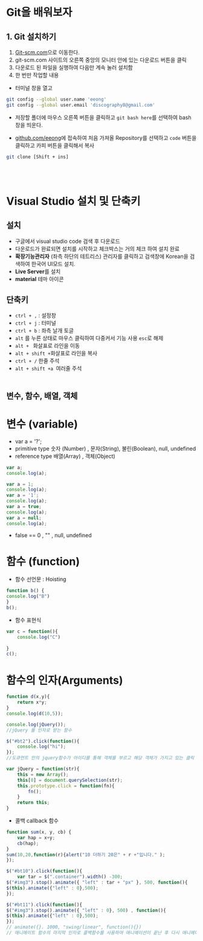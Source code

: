 # Git을 배워보자
## 1. Git 설치하기
1. [Git-scm.com](https://git-scm.com)으로 이동한다.
2. git-scm.com 사이트의 오른쪽 중앙의 모니터 안에 있는 다운로드 버튼을 클릭
3. 다운로드 된 파일을 실행하여 다음만 계속 눌러 설치함
4. 한 번만 작업할 내용
- 터미널 창을 열고 

```bash
git config --global user.name 'eeong'
git config --global user.email 'discography8@gmail.com'
```

- 저장할 폴더에 마우스 오른쪽 버튼을 클릭하고 `git bash here`를 선택하여 bash 창을 띄운다.

- [github.com/eeong](https://github.com/eeong)에 접속하여 처음 가져올 Repository를 선택하고 `code` 버튼을 클릭하고 카피 버튼을 클릭해서 복사

```bash
git clone [Shift + ins]
```
<br> <br>

# Visual Studio 설치 및 단축키

## 설치

- 구글에서 visual studio code 검색 후 다운로드
- 다운로드가 완료되면 설치를 시작하고 체크박스는 거의 체크 하여 설치 완료
- **확장기능관리자** (좌측 하단의 테트리스) 관리자를 클릭하고 검색창에 Korean을 검색하여 한국어 UI모드 설치.
- **Live Server**를 설치
- **material** 테마 아이콘 

## 단축키
- `ctrl + ,` : 설정창
- `ctrl + j` : 터미널
- `ctrl + b` : 좌측 날개 토글
- `alt` 를 누른 상태로 마우스 클릭하여 다중커서 기능 사용 `esc`로 해제
- `alt + ` 화살표로 라인을 이동
- `alt + shift +`화살표로 라인을 복사
- `ctrl + /` 한줄 주석
- `alt + shift +a `여러줄 주석
<br><br>

## 변수, 함수, 배열, 객체 

#  변수 (variable)
- var a = '?';
- primitive type  숫자 (Number) , 문자(String), 불린(Boolean), null, undefined
- reference type  배열(Array) , 객체(Object) 

```javascript
var a;
console.log(a);

var a = 1;
console.log(a);
var a = '1';
console.log(a);
var a = true;
console.log(a);
var a = null;
console.log(a);

```

- false == 0 , "" , null, undefined

# 함수 (function)

- 함수 선언문 : Hoisting 
```javascript
function b() {
console.log("B")
}
b();
```
- 함수 표현식

```javascript 
var c = function(){
	console.log("C")
	
}
c(); 
```

# 함수의 인자(Arguments)
```javascript
function d(x,y){
	return x*y;
}
console.log(d(10,5));
```

```javascript
console.log(jQuery());
//jQuery 를 인자로 받는 함수

$("#bt2").click(function(){
	console.log("hi");
});
//도큐먼트 안의 jquery함수가 아이디를 통해 객체를 부르고 해당 객체가 가지고 있는 클릭 이라는 함수(이벤트리스너)가 콜백함수를 인자로 받아 콘솔에 로그를 출력하는 함수를 실행합니다.

var jQuery = function(str){
	this = new Array();
	this[0] = document.querySelection(str);
	this.prototype.click = function(fn){
		fn();
	}
	return this;
}
```

- 콜백 callback 함수
```javascript
function sum(x, y, cb) {
	var hap = x+y;
	cb(hap);
}
sum(10,20,function(r){alert("10 더하기 20은" + r +"입니다." );
});

```

```javascript
$("#bt10").click(function(){
	var tar = $(".container").width() -300;
$("#img3").stop().animate({ "left" : tar + "px" }, 500, function(){
$(this).animate({"left" : 0},500);
});

$("#bt11").click(function(){
$("#img3").stop().animate({ "left" : 0}, 500) , function(){
$(this).animate({"left" : 0},500);
});
// animate({}. 1000, "swing/linear", function(){}) 
// 애니메이트 함수의 마지막 인자로 콜백함수를 사용하여 애니메이션이 끝난 후 다시 애니메이션 동작을 하도록 합니다.

```

